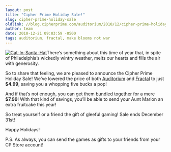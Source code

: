 ```yaml
---
layout: post
title: "Cipher Prime Holiday Sale!"
slug: cipher-prime-holiday-sale
oldlink: //blog.cipherprime.com/auditorium/2010/12/cipher-prime-holiday-sale
author: team
date: 2010-12-21 09:03:59 -0500
tags: auditorium, fractal, make blooms not war
---
```


[![](/img/blog/Cat-In-Santa-Hat.jpg "Cat-In-Santa-Hat")](/img/blog/Cat-In-Santa-Hat.jpg)There’s something about this time of year that, in spite of Philadelphia’s wickedly wintry weather, melts our hearts and fills the air with generosity.

So to share that feeling, we are pleased to announce the Cipher Prime Holiday Sale! We’ve lowered the price of both [Auditorium](http://www.playauditorium.com) and [Fractal](http://www.playfractal.com) to just **$4.99**, saving you a whopping five bucks a pop!

And if that’s not enough, you can get them [bundled together](https://store.cipherprime.com/bundles/holiday) for a mere **$7.99**! With that kind of savings, you’ll be able to send your Aunt Marion an extra fruitcake this year!

So treat yourself or a friend the gift of gleeful gaming! Sale ends December 31st!

Happy Holidays!

P.S. As always, you can send the games as gifts to your friends from your CP Store account!
